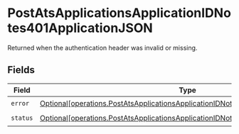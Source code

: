 # PostAtsApplicationsApplicationIDNotes401ApplicationJSON

Returned when the authentication header was invalid or missing.


## Fields

| Field                                                                                                                                                                              | Type                                                                                                                                                                               | Required                                                                                                                                                                           | Description                                                                                                                                                                        |
| ---------------------------------------------------------------------------------------------------------------------------------------------------------------------------------- | ---------------------------------------------------------------------------------------------------------------------------------------------------------------------------------- | ---------------------------------------------------------------------------------------------------------------------------------------------------------------------------------- | ---------------------------------------------------------------------------------------------------------------------------------------------------------------------------------- |
| `error`                                                                                                                                                                            | [Optional[operations.PostAtsApplicationsApplicationIDNotes401ApplicationJSONError]](undefined/models/operations/postatsapplicationsapplicationidnotes401applicationjsonerror.md)   | :heavy_check_mark:                                                                                                                                                                 | N/A                                                                                                                                                                                |
| `status`                                                                                                                                                                           | [Optional[operations.PostAtsApplicationsApplicationIDNotes401ApplicationJSONStatus]](undefined/models/operations/postatsapplicationsapplicationidnotes401applicationjsonstatus.md) | :heavy_check_mark:                                                                                                                                                                 | N/A                                                                                                                                                                                |